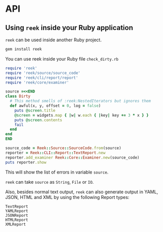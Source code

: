 # API

## Using `reek` inside your Ruby application

`reek` can be used inside another Ruby project.

```bash
gem install reek
```

You can use reek inside your Ruby file `check_dirty.rb`

```ruby
require 'reek'
require 'reek/source/source_code'
require 'reek/cli/report/report'
require 'reek/core/examiner'

source =<<END
class Dirty
  # This method smells of :reek:NestedIterators but ignores them
  def awful(x, y, offset = 0, log = false)
    puts @screen.title
    @screen = widgets.map { |w| w.each { |key| key += 3 * x } }
    puts @screen.contents
    fail
  end
end
END

source_code = Reek::Source::SourceCode.from(source)
reporter = Reek::CLI::Report::TextReport.new
reporter.add_examiner Reek::Core::Examiner.new(source_code)
puts reporter.show
```

This will show the list of errors in variable `source`.

`reek` can take `source` as `String`, `File` or `IO`.

Also, besides normal text output, `reek` can also generate output in YAML,
JSON, HTML and XML by using the following Report types:

```
TextReport
YAMLReport
JSONReport
HTMLReport
XMLReport
```
